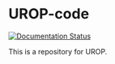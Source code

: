 # UROP-code

[![Documentation Status](https://readthedocs.org/projects/urop-code/badge/?version=latest)](https://urop-code.readthedocs.io/en/latest/?badge=latest)

This is a repository for UROP.
